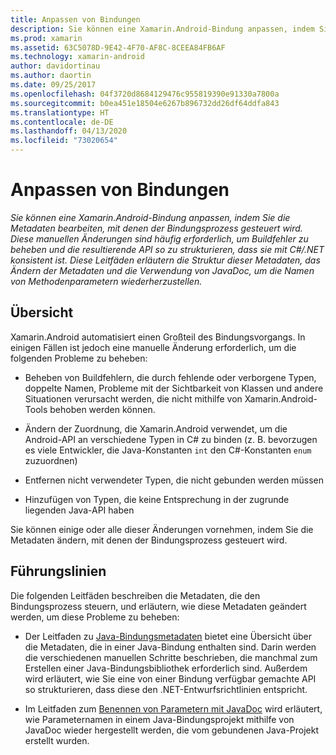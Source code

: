 ```yaml
---
title: Anpassen von Bindungen
description: Sie können eine Xamarin.Android-Bindung anpassen, indem Sie die Metadaten bearbeiten, mit denen der Bindungsprozess gesteuert wird. Diese manuellen Änderungen sind häufig erforderlich, um Buildfehler zu beheben und die resultierende API so zu strukturieren, dass sie mit C#/.NET konsistent ist. Diese Leitfäden erläutern die Struktur dieser Metadaten, das Ändern der Metadaten und die Verwendung von JavaDoc, um die Namen von Methodenparametern wiederherzustellen.
ms.prod: xamarin
ms.assetid: 63C5078D-9E42-4F70-AF8C-8CEEA84FB6AF
ms.technology: xamarin-android
author: davidortinau
ms.author: daortin
ms.date: 09/25/2017
ms.openlocfilehash: 04f3720d8684129476c955819390e91330a7800a
ms.sourcegitcommit: b0ea451e18504e6267b896732dd26df64ddfa843
ms.translationtype: HT
ms.contentlocale: de-DE
ms.lasthandoff: 04/13/2020
ms.locfileid: "73020654"
---
```

# <a name="customizing-bindings"></a>Anpassen von Bindungen

_Sie können eine Xamarin.Android-Bindung anpassen, indem Sie die Metadaten bearbeiten, mit denen der Bindungsprozess gesteuert wird. Diese manuellen Änderungen sind häufig erforderlich, um Buildfehler zu beheben und die resultierende API so zu strukturieren, dass sie mit C#/.NET konsistent ist. Diese Leitfäden erläutern die Struktur dieser Metadaten, das Ändern der Metadaten und die Verwendung von JavaDoc, um die Namen von Methodenparametern wiederherzustellen._

## <a name="overview"></a>Übersicht

Xamarin.Android automatisiert einen Großteil des Bindungsvorgangs. In einigen Fällen ist jedoch eine manuelle Änderung erforderlich, um die folgenden Probleme zu beheben:

- Beheben von Buildfehlern, die durch fehlende oder verborgene Typen, doppelte Namen, Probleme mit der Sichtbarkeit von Klassen und andere Situationen verursacht werden, die nicht mithilfe von Xamarin.Android-Tools behoben werden können. 

- Ändern der Zuordnung, die Xamarin.Android verwendet, um die Android-API an verschiedene Typen in C# zu binden (z. B. bevorzugen es viele Entwickler, die Java-Konstanten `int` den C#-Konstanten `enum` zuzuordnen)

- Entfernen nicht verwendeter Typen, die nicht gebunden werden müssen 

- Hinzufügen von Typen, die keine Entsprechung in der zugrunde liegenden Java-API haben 

Sie können einige oder alle dieser Änderungen vornehmen, indem Sie die Metadaten ändern, mit denen der Bindungsprozess gesteuert wird.

## <a name="guides"></a>Führungslinien

Die folgenden Leitfäden beschreiben die Metadaten, die den Bindungsprozess steuern, und erläutern, wie diese Metadaten geändert werden, um diese Probleme zu beheben:

- Der Leitfaden zu [Java-Bindungsmetadaten](~/android/platform/binding-java-library/customizing-bindings/java-bindings-metadata.md) bietet eine Übersicht über die Metadaten, die in einer Java-Bindung enthalten sind.
    Darin werden die verschiedenen manuellen Schritte beschrieben, die manchmal zum Erstellen einer Java-Bindungsbibliothek erforderlich sind. Außerdem wird erläutert, wie Sie eine von einer Bindung verfügbar gemachte API so strukturieren, dass diese den .NET-Entwurfsrichtlinien entspricht.

- Im Leitfaden zum [Benennen von Parametern mit JavaDoc](~/android/platform/binding-java-library/customizing-bindings/naming-parameters-with-javadoc.md) wird erläutert, wie Parameternamen in einem Java-Bindungsprojekt mithilfe von JavaDoc wieder hergestellt werden, die vom gebundenen Java-Projekt erstellt wurden.
